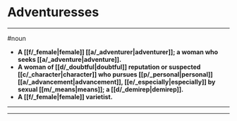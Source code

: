 # Adventuresses
---
#noun
- **A [[f/_female|female]] [[a/_adventurer|adventurer]]; a woman who seeks [[a/_adventure|adventure]].**
- **A woman of [[d/_doubtful|doubtful]] reputation or suspected [[c/_character|character]] who pursues [[p/_personal|personal]] [[a/_advancement|advancement]], [[e/_especially|especially]] by sexual [[m/_means|means]]; a [[d/_demirep|demirep]].**
- **A [[f/_female|female]] varietist.**
---
---
